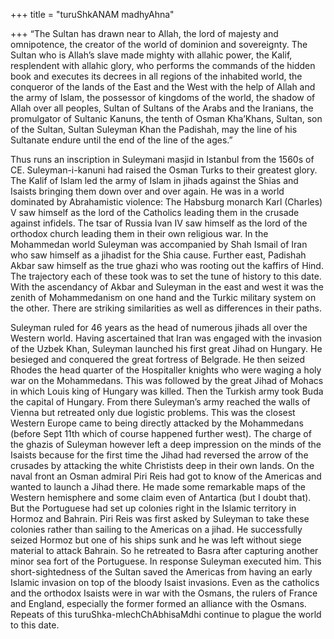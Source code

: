 +++
title = "turuShkANAM madhyAhna"

+++
“The Sultan has drawn near to Allah, the lord of majesty and
omnipotence, the creator of the world of dominion and sovereignty. The
Sultan who is Allah’s slave made mighty with allahic power, the Kalif,
resplendent with allahic glory, who performs the commands of the hidden
book and executes its decrees in all regions of the inhabited world, the
conqueror of the lands of the East and the West with the help of Allah
and the army of Islam, the possessor of kingdoms of the world, the
shadow of Allah over all peoples, Sultan of Sultans of the Arabs and the
Iranians, the promulgator of Sultanic Kanuns, the tenth of Osman
Kha’Khans, Sultan, son of the Sultan, Sultan Suleyman Khan the
Padishah, may the line of his Sultanate endure until the end of the line
of the ages.”

Thus runs an inscription in Suleymani masjid in Istanbul from the 1560s
of CE. Suleyman-i-kanuni had raised the Osman Turks to their greatest
glory. The Kalif of Islam led the army of Islam in jihads against the
Shias and Isaists bringing them down over and over again. He was in a
world dominated by Abrahamistic violence: The Habsburg monarch Karl
(Charles) V saw himself as the lord of the Catholics leading them in the
crusade against infidels. The tsar of Russia Ivan IV saw himself as the
lord of the orthodox church leading them in their own religious war. In
the Mohammedan world Suleyman was accompanied by Shah Ismail of Iran who
saw himself as a jihadist for the Shia cause. Further east, Padishah
Akbar saw himself as the true ghazi who was rooting out the kaffirs of
Hind. The trajectory each of these took was to set the tune of history
to this date. With the ascendancy of Akbar and Suleyman in the east and
west it was the zenith of Mohammedanism on one hand and the Turkic
military system on the other. There are striking similarities as well as
differences in their paths.

Suleyman ruled for 46 years as the head of numerous jihads all over the
Western world. Having ascertained that Iran was engaged with the
invasion of the Uzbek Khan, Suleyman launched his first great Jihad on
Hungary. He besieged and conquered the great fortress of Belgrade. He
then seized Rhodes the head quarter of the Hospitaller knights who were
waging a holy war on the Mohammedans. This was followed by the great
Jihad of Mohacs in which Louis king of Hungary was killed. Then the
Turkish army took Buda the capital of Hungary. From there Suleyman’s
army reached the walls of Vienna but retreated only due logistic
problems. This was the closest Western Europe came to being directly
attacked by the Mohammedans (before Sept 11th which of course happened
further west). The charge of the ghazis of Suleyman however left a deep
impression on the minds of the Isaists because for the first time the
Jihad had reversed the arrow of the crusades by attacking the white
Christists deep in their own lands. On the naval front an Osman admiral
Piri Reis had got to know of the Americas and wanted to launch a Jihad
there. He made some remarkable maps of the Western hemisphere and some
claim even of Antartica (but I doubt that). But the Portuguese had set
up colonies right in the Islamic territory in Hormoz and Bahrain. Piri
Reis was first asked by Suleyman to take these colonies rather than
sailing to the Americas on a jihad. He successfully seized Hormoz but
one of his ships sunk and he was left without siege material to attack
Bahrain. So he retreated to Basra after capturing another minor sea fort
of the Portuguese. In response Suleyman executed him. This
short-sightedness of the Sultan saved the Americas from having an early
Islamic invasion on top of the bloody Isaist invasions. Even as the
catholics and the orthodox Isaists were in war with the Osmans, the
rulers of France and England, especially the former formed an alliance
with the Osmans. Repeats of this turuShka-mlechChAbhisaMdhi continue to
plague the world to this date.
